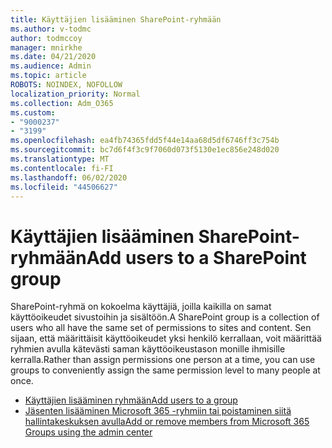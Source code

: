```yaml
---
title: Käyttäjien lisääminen SharePoint-ryhmään
ms.author: v-todmc
author: todmccoy
manager: mnirkhe
ms.date: 04/21/2020
ms.audience: Admin
ms.topic: article
ROBOTS: NOINDEX, NOFOLLOW
localization_priority: Normal
ms.collection: Adm_O365
ms.custom:
- "9000237"
- "3199"
ms.openlocfilehash: ea4fb74365fdd5f44e14aa68d5df6746ff3c754b
ms.sourcegitcommit: bc7d6f4f3c9f7060d073f5130e1ec856e248d020
ms.translationtype: MT
ms.contentlocale: fi-FI
ms.lasthandoff: 06/02/2020
ms.locfileid: "44506627"
---
```

# <a name="add-users-to-a-sharepoint-group"></a><span data-ttu-id="13c6a-102">Käyttäjien lisääminen SharePoint-ryhmään</span><span class="sxs-lookup"><span data-stu-id="13c6a-102">Add users to a SharePoint group</span></span>

<span data-ttu-id="13c6a-103">SharePoint-ryhmä on kokoelma käyttäjiä, joilla kaikilla on samat käyttöoikeudet sivustoihin ja sisältöön.</span><span class="sxs-lookup"><span data-stu-id="13c6a-103">A SharePoint group is a collection of users who all have the same set of permissions to sites and content.</span></span> <span data-ttu-id="13c6a-104">Sen sijaan, että määrittäisit käyttöoikeudet yksi henkilö kerrallaan, voit määrittää ryhmien avulla kätevästi saman käyttöoikeustason monille ihmisille kerralla.</span><span class="sxs-lookup"><span data-stu-id="13c6a-104">Rather than assign permissions one person at a time, you can use groups to conveniently assign the same permission level to many people at once.</span></span>

- [<span data-ttu-id="13c6a-105">Käyttäjien lisääminen ryhmään</span><span class="sxs-lookup"><span data-stu-id="13c6a-105">Add users to a group</span></span>](https://docs.microsoft.com/sharepoint/customize-sharepoint-site-permissions#add-users-to-a-group)
- [<span data-ttu-id="13c6a-106">Jäsenten lisääminen Microsoft 365 -ryhmiin tai poistaminen siitä hallintakeskuksen avulla</span><span class="sxs-lookup"><span data-stu-id="13c6a-106">Add or remove members from Microsoft 365 Groups using the admin center</span></span>](https://docs.microsoft.com/microsoft-365/admin/create-groups/add-or-remove-members-from-groups)